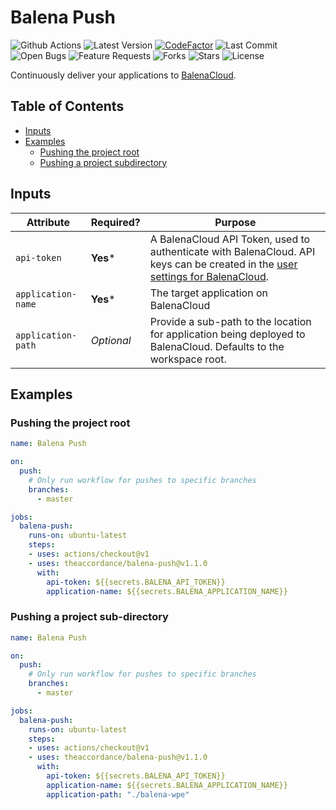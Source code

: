 # Balena Push
![Github Actions](https://img.shields.io/badge/Github-Actions-yellow)
![Latest Version](https://img.shields.io/github/v/release/theaccordance/balena-push?label=Latest%20Version)
[![CodeFactor](https://www.codefactor.io/repository/github/theaccordance/balena-push/badge)](https://www.codefactor.io/repository/github/theaccordance/balena-push)
![Last Commit](https://img.shields.io/github/last-commit/theaccordance/balena-push)
![Open Bugs](https://img.shields.io/github/issues/theaccordance/balena-push/bug?color=red&label=Bugs)
![Feature Requests](https://img.shields.io/github/issues/theaccordance/balena-push/enhancement?color=blue&label=Feature%20Requests)
![Forks](https://img.shields.io/github/forks/theaccordance/balena-push?label=Forks)
![Stars](https://img.shields.io/github/stars/theaccordance/balena-push?label=Stars)
![License](https://img.shields.io/github/license/theaccordance/balena-push)


Continuously deliver your applications to [BalenaCloud](https://www.balena.io/).

## Table of Contents
* [Inputs](#inputs)
* [Examples](#examples)
  * [Pushing the project root](#pushing-the-project-root)
  * [Pushing a project subdirectory](#pushing-a-project-sub-directory)

## Inputs

| Attribute          | Required?  | Purpose                                                                                                                                                                                        |
|--------------------|------------|------------------------------------------------------------------------------------------------------------------------------------------------------------------------------------------------|
| `api-token`        | **Yes***   | A BalenaCloud API Token, used to authenticate with BalenaCloud.  API keys can be created in the [user settings for BalenaCloud](https://dashboard.balena-cloud.com/preferences/access-tokens). |
| `application-name` | **Yes***   | The target application on BalenaCloud                                                                                                                                                          |
| `application-path` | _Optional_ | Provide a sub-path to the location for application being deployed to BalenaCloud.  Defaults to the workspace root.                                                                             |

## Examples

### Pushing the project root
```yaml
name: Balena Push

on:
  push:
    # Only run workflow for pushes to specific branches
    branches:
      - master

jobs:
  balena-push:
    runs-on: ubuntu-latest
    steps:
    - uses: actions/checkout@v1
    - uses: theaccordance/balena-push@v1.1.0
      with:
        api-token: ${{secrets.BALENA_API_TOKEN}}
        application-name: ${{secrets.BALENA_APPLICATION_NAME}}
```

### Pushing a project sub-directory
```yaml
name: Balena Push

on:
  push:
    # Only run workflow for pushes to specific branches
    branches:
      - master

jobs:
  balena-push:
    runs-on: ubuntu-latest
    steps:
    - uses: actions/checkout@v1
    - uses: theaccordance/balena-push@v1.1.0
      with:
        api-token: ${{secrets.BALENA_API_TOKEN}}
        application-name: ${{secrets.BALENA_APPLICATION_NAME}}
        application-path: "./balena-wpe"
```
